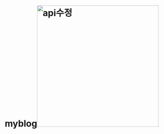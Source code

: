 # myblog<img width="384" alt="api수정" src="https://user-images.githubusercontent.com/111184537/217432933-c5da82d2-953d-4729-8e0c-a36c696827ad.PNG">

